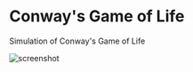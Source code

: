 # Conway's Game of Life
Simulation of Conway's Game of Life



![screenshot](https://user-images.githubusercontent.com/40371578/178271620-75877a7e-7533-4125-a248-68f1576da27e.png)
